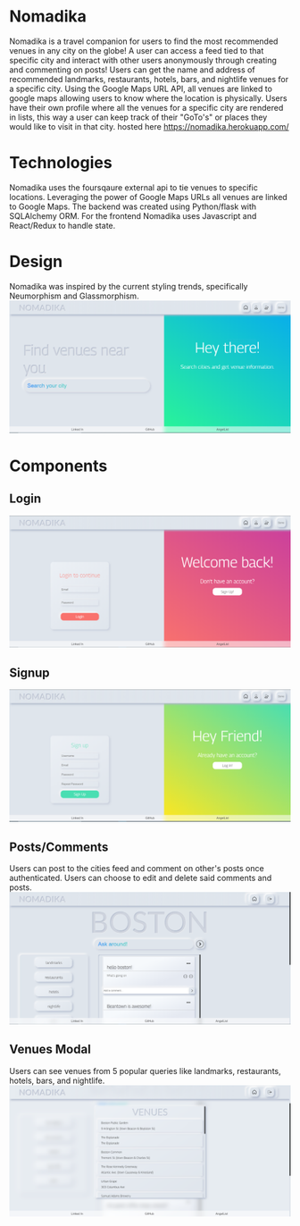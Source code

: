 # Nomadika
   Nomadika is a travel companion for users to find the most recommended venues in any city on the globe! A user can access a feed tied to that specific city and interact with other users anonymously through creating and commenting on posts! Users can get the name and address of recommended landmarks, restaurants, hotels, bars, and nightlife venues for a specific city. Using the Google Maps URL API, all venues are linked to google maps allowing users to know where the location is physically. Users have their own profile where all the venues for a specific city are rendered in lists, this way a user can keep track of their "GoTo's" or places they would like to visit in that city. 
  hosted here https://nomadika.herokuapp.com/
   
# Technologies 
   Nomadika uses the foursqaure external api to tie venues to specific locations. Leveraging the power of Google Maps URLs all venues are linked to Google Maps. The backend was created using Python/flask with SQLAlchemy ORM. For the frontend Nomadika uses Javascript and React/Redux to handle state. 
   
# Design 
   Nomadika was inspired by the current styling trends, specifically Neumorphism and Glassmorphism.
   ![image](https://github.com/David7Mejia/Nomadika/blob/master/Landing.PNG)

# Components 
## Login
 ![image](https://github.com/David7Mejia/Nomadika/blob/master/Login.PNG)
## Signup
 ![image](https://github.com/David7Mejia/Nomadika/blob/master/Signup.PNG)
 
## Posts/Comments
   Users can post to the cities feed and comment on other's posts once authenticated.
   Users can choose to edit and delete said comments and posts.
 ![image](https://github.com/David7Mejia/Nomadika/blob/master/Location.PNG)
 
## Venues Modal 
   Users can see venues from 5 popular queries like landmarks, restaurants, hotels, bars, and nightlife.
 ![image](https://github.com/David7Mejia/Nomadika/blob/master/Venues.PNG)
